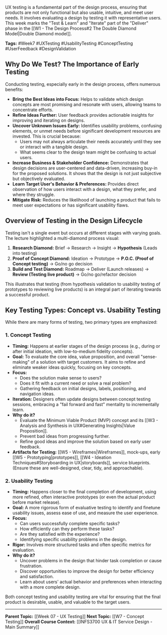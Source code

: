 UX testing is a fundamental part of the design process, ensuring that products are not only functional but also usable, intuitive, and meet user needs. It involves evaluating a design by testing it with representative users. This week marks the "Test & Learn" and "Iterate" part of the "Deliver" phase in the [[W1 - The Design Process#2 The Double Diamond Model|Double Diamond model]].

**Tags:** #Week7 #UXTesting #UsabilityTesting #ConceptTesting #UserFeedback #DesignValidation

## Why Do We Test? The Importance of Early Testing

Conducting testing, especially early in the design process, offers numerous benefits:

* **Bring the Best Ideas into Focus:** Helps to validate which design concepts are most promising and resonate with users, allowing teams to concentrate efforts.
* **Refine Ideas Further:** User feedback provides actionable insights for improving and iterating on designs.
* **Uncover Unknown Issues Early:** Identifies usability problems, confusing elements, or unmet needs before significant development resources are invested. This is crucial because:
    * Users may not always articulate their needs accurately until they see or interact with a tangible design.
    * What seems clear to the design team might be confusing to actual users.
* **Increase Business & Stakeholder Confidence:** Demonstrates that design decisions are user-centered and data-driven, increasing buy-in for the proposed solutions. It shows that the design is not just subjective but objectively evaluated.
* **Learn Target User's Behavior & Preferences:** Provides direct observation of how users interact with a design, what they prefer, and where they struggle.
* **Mitigate Risk:** Reduces the likelihood of launching a product that fails to meet user expectations or has significant usability flaws.

## Overview of Testing in the Design Lifecycle

Testing isn't a single event but occurs at different stages with varying goals. The lecture highlighted a multi-diamond process visual:

1.  **Research Diamond:** Brief → Research → Insight → **Hypothesis** (Leads into testing)
2.  **Proof of Concept Diamond:** Ideation → Prototype → **P.O.C. (Proof of Concept testing)** → Go/no go decision
3.  **Build and Test Diamond:** Roadmap → Deliver (Launch releases) → **Review (Testing live product)** → Go/no go/refactor decision

This illustrates that testing (from hypothesis validation to usability testing of prototypes to reviewing live products) is an integral part of iterating towards a successful product.

## Key Testing Types: Concept vs. Usability Testing

While there are many forms of testing, two primary types are emphasized:

### 1. Concept Testing
* **Timing:** Happens at earlier stages of the design process (e.g., during or after initial ideation, with low-to-medium fidelity concepts).
* **Goal:** To evaluate the core idea, value proposition, and overall "sense-making" of a solution with target customers. It aims to refine and eliminate weaker ideas quickly, focusing on key concepts.
* **Focus:**
    * Does the solution make sense to users?
    * Does it fit with a current need or solve a real problem?
    * Gathering feedback on initial designs, labels, positioning, and navigation ideas.
* **Iteration:** Designers often update designs between concept testing sessions, embracing a "fail forward and fast" mentality to incrementally learn.
* **Why do it?**
    * Evaluate the Minimum Viable Product (MVP) concept and its [[W3 - Analysis and Synthesis in UX#Generating Insights|Value Proposition]].
    * Prevent bad ideas from progressing further.
    * Refine good ideas and improve the solution based on early user feedback.
* **Artifacts for Testing:** [[W5 - Wireframes|Wireframes]], mock-ups, early [[W5 - Prototyping|prototypes]], [[W4 - Ideation Techniques#Storyboarding in UX|storyboards]], service blueprints. (Ensure these are well-designed, clear, tidy, and approachable).

### 2. Usability Testing
* **Timing:** Happens closer to the final completion of development, using more refined, often interactive prototypes (or even the actual product before market release).
* **Goal:** A more rigorous form of evaluative testing to identify and finetune usability issues, assess ease of use, and measure the user experience.
* **Focus:**
    * Can users successfully complete specific tasks?
    * How efficiently can they perform these tasks?
    * Are they satisfied with the experience?
    * Identifying specific usability problems in the design.
* **Rigor:** Involves more structured tasks and often specific metrics for evaluation.
* **Why do it?**
    * Uncover problems in the design that hinder task completion or cause frustration.
    * Discover opportunities to improve the design for better efficiency and satisfaction.
    * Learn about users' actual behavior and preferences when interacting with a more complete design.

Both concept testing and usability testing are vital for ensuring that the final product is desirable, usable, and valuable to the target users.

---
**Parent Topic:** [[Week 07 - UX Testing]]
**Next Topic:** [[W7 - Concept Testing]]
**Overall Course Context:** [[INFS3700 UX & IT Service Design - Main Summary]]